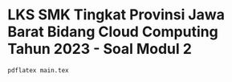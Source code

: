 # LKS SMK Tingkat Provinsi Jawa Barat Bidang Cloud Computing Tahun 2023 - Soal Modul 2

`pdflatex main.tex`
